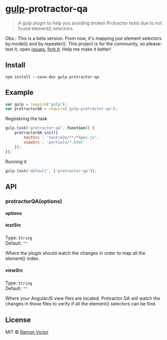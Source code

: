 # [gulp](http://gulpjs.com)-protractor-qa

> A gulp plugin to help you avoiding broken Protractor tests due to not found element() selectors.

Obs.: This is a beta version. From now, it's mapping just element selectors by.model() and by.repeater().
This project is for the community, so please: test it, open [issues](https://github.com/ramonvictor/gulp-protractor-qa/issues), [fork it](https://github.com/ramonvictor/gulp-protractor-qa/). Help me make it better! 

## Install

```
npm install --save-dev gulp-protractor-qa
```


## Example

```js
var gulp = require('gulp');
var protractorQA = require('gulp-protractor-qa');
```

Registering the task
```js
gulp.task('protractor-qa', function() {
    protractorQA.init({
        testSrc : 'test/e2e/**/*Spec.js',
        viewSrc : 'partials/*.html'
    });
});
```

Running it
```js
gulp.task('default', ['protractor-qa']);
```


## API

### protractorQA(options)

#### options

##### testSrc

Type: `String`  
Default: `""`

Where the plugin should watch the changes in order to map all the element() index.

##### viewSrc

Type: `String`  
Default: `""`

Where your AngularJS view files are located. Protractor QA will watch the changes in those files to verify if all the element() selectors can be find.


## License

MIT © [Ramon Victor](https://github.com/ramonvictor)
